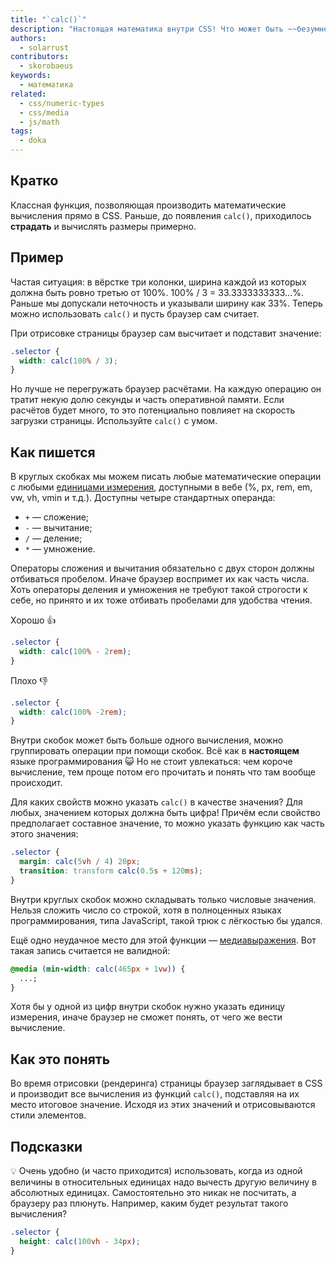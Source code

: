 ```yaml
---
title: "`calc()`"
description: "Настоящая математика внутри CSS! Что может быть ~~безумнее~~ удобнее?"
authors:
  - solarrust
contributors:
  - skorobaeus
keywords:
  - математика
related:
  - css/numeric-types
  - css/media
  - js/math
tags:
  - doka
---
```


## Кратко

Классная функция, позволяющая производить математические вычисления прямо в CSS. Раньше, до появления `calc()`, приходилось **страдать** и вычислять размеры примерно.

## Пример

Частая ситуация: в вёрстке три колонки, ширина каждой из которых должна быть ровно третью от 100%. 100% / 3 = 33.3333333333...%. Раньше мы допускали неточность и указывали ширину как 33%. Теперь можно использовать `calc()` и пусть браузер сам считает.

При отрисовке страницы браузер сам высчитает и подставит значение:

```css
.selector {
  width: calc(100% / 3);
}
```

Но лучше не перегружать браузер расчётами. На каждую операцию он тратит некую долю секунды и часть оперативной памяти. Если расчётов будет много, то это потенциально повлияет на скорость загрузки страницы. Используйте `calc()` с умом.

## Как пишется

В круглых скобках мы можем писать любые математические операции с любыми [единицами измерения](/css/numeric-types/), доступными в вебе (%, px, rem, em, vw, vh, vmin и т.д.). Доступны четыре стандартных операнда:

- `+` — сложение;
- `-` — вычитание;
- `/` — деление;
- `*` — умножение.

Операторы сложения и вычитания обязательно с двух сторон должны отбиваться пробелом. Иначе браузер воспримет их как часть числа. Хоть операторы деления и умножения не требуют такой строгости к себе, но принято и их тоже отбивать пробелами для удобства чтения.

Хорошо 👍

```css
.selector {
  width: calc(100% - 2rem);
}
```

Плохо 👎

```css
.selector {
  width: calc(100% -2rem);
}
```

Внутри скобок может быть больше одного вычисления, можно группировать операции при помощи скобок. Всё как в **настоящем** языке программирования 😺 Но не стоит увлекаться: чем короче вычисление, тем проще потом его прочитать и понять что там вообще происходит.

Для каких свойств можно указать `calc()` в качестве значения? Для любых, значением которых должна быть цифра! Причём если свойство предполагает составное значение, то можно указать функцию как часть этого значения:

```css
.selector {
  margin: calc(5vh / 4) 20px;
  transition: transform calc(0.5s + 120ms);
}
```

Внутри круглых скобок можно складывать только числовые значения. Нельзя сложить число со строкой, хотя в полноценных языках программирования, типа JavaScript, такой трюк с лёгкостью бы удался.

Ещё одно неудачное место для этой функции — [медиавыражения](/css/media/). Вот такая запись считается не валидной:

```css
@media (min-width: calc(465px + 1vw)) {
  ...;
}
```

Хотя бы у одной из цифр внутри скобок нужно указать единицу измерения, иначе браузер не сможет понять, от чего же вести вычисление.

## Как это понять

Во время отрисовки (рендеринга) страницы браузер заглядывает в CSS и производит все вычисления из функций `calc()`, подставляя на их место итоговое значение. Исходя из этих значений и отрисовываются стили элементов.

## Подсказки

💡 Очень удобно (и часто приходится) использовать, когда из одной величины в относительных единицах надо вычесть другую величину в абсолютных единицах. Самостоятельно это никак не посчитать, а браузеру раз плюнуть. Например, каким будет результат такого вычисления?

```css
.selector {
  height: calc(100vh - 34px);
}
```
